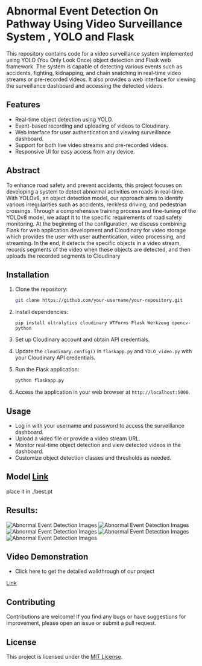# Abnormal Event Detection On Pathway Using Video Surveillance System , YOLO and Flask

This repository contains code for a video surveillance system implemented using YOLO (You Only Look Once) object detection and Flask web framework. The system is capable of detecting various events such as accidents, fighting, kidnapping, and chain snatching in real-time video streams or pre-recorded videos. It also provides a web interface for viewing the surveillance dashboard and accessing the detected videos.

## Features

- Real-time object detection using YOLO.
- Event-based recording and uploading of videos to Cloudinary.
- Web interface for user authentication and viewing surveillance dashboard.
- Support for both live video streams and pre-recorded videos.
- Responsive UI for easy access from any device.

## Abstract
To enhance road safety and prevent accidents, this project focuses on developing a system to detect abnormal activities on roads in real-time. With YOLOv8, an object detection model, our approach aims to identify various irregularities such as accidents, reckless driving, and pedestrian crossings. Through a comprehensive training process and fine-tuning of the YOLOv8 model, we adapt it to the specific requirements of road safety monitoring. At the beginning of the configuration, we discuss combining Flask for web application development and Cloudinary for video storage which provides the user with user authentication, video processing, and streaming. In the end, it detects the specific objects in a video stream, records segments of the video when these objects are detected, and then uploads the recorded segments to Cloudinary


## Installation

1. Clone the repository:

   ```bash
   git clone https://github.com/your-username/your-repository.git
   ```

2. Install dependencies:

   ``` 
   pip install ultralytics cloudinary WTForms Flask Werkzeug opencv-python
   ```

3. Set up Cloudinary account and obtain API credentials.
   
4. Update the `cloudinary.config()` in `flaskapp.py` and `YOLO_video.py` with your Cloudinary API credentials.

5. Run the Flask application:

   ```bash
   python flaskapp.py
   ```

6. Access the application in your web browser at `http://localhost:5000`.

## Usage

- Log in with your username and password to access the surveillance dashboard.
- Upload a video file or provide a video stream URL.
- Monitor real-time object detection and view detected videos in the dashboard.
- Customize object detection classes and thresholds as needed.

## Model  [Link](https://drive.google.com/file/d/1j9kSzI7T8gUMLRnBlL3S1LXYimoXg9UG/view?usp=sharing) 
place it in ./best.pt

## Results:


![Abnormal Event Detection Images](https://github.com/vishwanathkarka/Abnormal-Event-Detection-On-Pathway/assets/86046138/82568156-01a4-42d4-858e-920556dbb9bb)
![Abnormal Event Detection Images](https://github.com/vishwanathkarka/Abnormal-Event-Detection-On-Pathway/assets/86046138/7f5e8d9d-97ff-4bbc-bb9b-c4afaf1a8be0)
![Abnormal Event Detection Images](https://github.com/vishwanathkarka/Abnormal-Event-Detection-On-Pathway/assets/86046138/eaca13bb-39a0-4c38-ab4d-0da5efbe61e0)
![Abnormal Event Detection Images](https://github.com/vishwanathkarka/Abnormal-Event-Detection-On-Pathway/assets/86046138/b722e0e6-8aea-4f41-9c58-2283b9dc02dc)
![Abnormal Event Detection Images](https://github.com/vishwanathkarka/Abnormal-Event-Detection-On-Pathway/assets/86046138/b9f4a875-eb86-472e-8576-2f1e082241b6)

## Video Demonstration
- Click here to get the detailed walkthrough of our project

 [Link](https://drive.google.com/file/d/1hnQsboWzqkuQzNM2pq6ix7YY2zOsk514/view?usp=sharing)

## Contributing

Contributions are welcome! If you find any bugs or have suggestions for improvement, please open an issue or submit a pull request.


## License

This project is licensed under the [MIT License](LICENSE).


